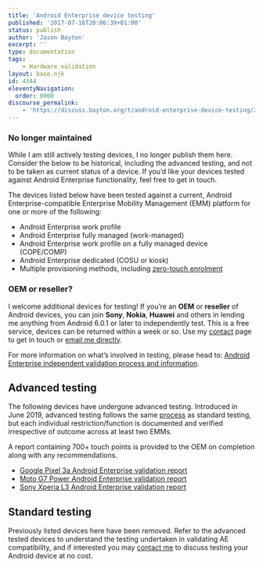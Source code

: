 ```yaml
---
title: 'Android Enterprise device testing'
published: '2017-07-16T20:06:39+01:00'
status: publish
author: 'Jason Bayton'
excerpt: ''
type: documentation
tags: 
    - Hardware validation
layout: base.njk
id: 4344
eleventyNavigation:
  order: 0000
discourse_permalink:
    - 'https://discuss.bayton.org/t/android-enterprise-device-testing/28'
---
```

<div class="callout callout-warning">

### No longer maintained

While I am still actively testing devices, I no longer publish them here. Consider the below to be historical, including the advanced testing, and not to be taken as current status of a device. If you’d like your devices tested against Android Enterprise functionality, feel free to get in touch. 
 
</div>

The devices listed below have been tested against a current, Android Enterprise-compatible Enterprise Mobility Management (EMM) platform for one or more of the following:

- Android Enterprise work profile
- Android Enterprise fully managed (work-managed)
- Android Enterprise work profile on a fully managed device (COPE/COMP)
- Android Enterprise dedicated (COSU or kiosk)
- Multiple provisioning methods, including [zero-touch enrolment](/android/what-is-android-zero-touch-enrolment/)

<div class="callout callout-info">

### OEM or reseller?

I welcome additional devices for testing! If you’re an **OEM** or **reseller** of Android devices, you can join **Sony**, **Nokia**, **Huawei** and others in lending me anything from Android 6.0.1 or later to independently test. This is a free service, devices can be returned within a week or so. Use my [contact](/contact/) page to get in touch or [email me directly](mailto:jason@bayton.org).

For more information on what’s involved in testing, please head to: [Android Enterprise independent validation process and information](/android/android-enterprise-device-support/validation-process-and-information/).

</div>

Advanced testing
----------------

The following devices have undergone advanced testing. Introduced in June 2019, advanced testing follows the same [process](/android/android-enterprise-device-support/validation-process-and-information/) as standard testing, but each individual restriction/function is documented and verified irrespective of outcome across at least two EMMs.

A report containing 700+ touch points is provided to the OEM on completion along with any recommendations.

- [Google Pixel 3a Android Enterprise validation report](/android/android-enterprise-device-support/google-pixel-3a-validation-report/)
- [Moto G7 Power Android Enterprise validation report](/android/android-enterprise-device-support/moto-g7-power-android-enterprise-validation-report/)
- [Sony Xperia L3 Android Enterprise validation report](/android/android-enterprise-device-support/sony-xperia-l3-android-enterprise-validation-report/)

## Standard testing

Previously listed devices here have been removed. Refer to the advanced tested devices to understand the testing undertaken in validating AE compatibility, and if interested you may [contact me](/contact) to discuss testing your Android device at no cost.